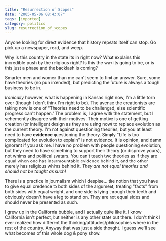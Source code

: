 ```yaml
---
title: "Resurrection of Scopes"
date: "2005-05-06 08:42:07"
tags: [imported]
category: politics
slug: resurrection_of_scopes
---
```


Anyone looking for direct evidence that history repeats itself can stop. Go pick
up a newspaper, read, and weep.

Why is this country in the state its in right now? What explains this incredible
push by the religious right? Is this the way its going to be, or is this just a
phase and the backlash is coming?

Smarter men and women than me can't seem to find an answer. Sure, some have
theories (no pun intended), but predicting the future is always a tough business
to be in.

<em>Ironically</em> however, what is happening in Kansas right now, I'm a little
torn over (though I don't think I'm right to be). The avenue the creationists
are taking now is one of "Theories need to be challenged, else scientific
progress can't happen." The problem is, I agree with the statement, but I
vehemently disagree with their motives. Their motive is one of getting creation
(or intelligent design as they are using now) to replace evolution as the
current theory. I'm not against questioning theories, but you at least need to
have <strong>evidence</strong> questioning the theory. Simply "Life is too
complicated for evolution to explain" is not evidence. It is opinion, and damn
ignorant if you ask me. I have no problem with people questioning evolution, but
they need to have something to support their theory (or disprove yours), not
whims and political avatars. You can't teach two theories as if they are equal
when one has insurmountable evidence behind it, and the other merely has
religious whims behind it. <em>They are not equal theories and should not be
taught as such!</em>

There is a practice in journalism which I despise... the notion that you have to
give equal credence to both sides of the argument, treating "facts" from both
sides with equal weight, and one side is lying through their teeth and obviously
doesn't have a leg to stand on. They are not equal sides and should never be
presented as such.

I grew up in the California bubble, and I actually quite like it. I know
California isn't perfect, but neither is any other state out there. I don't
think I ever realized how different the thinking/attitudes/philosophies where in
the rest of the country. Anyway that was just a side thought. I guess we'll see
what becomes of this whole dog & pony show.
